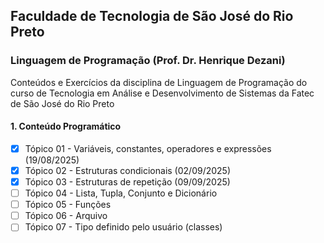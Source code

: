 ## Faculdade de Tecnologia de São José do Rio Preto
### Linguagem de Programação (Prof. Dr. Henrique Dezani)

Conteúdos e Exercícios da disciplina de Linguagem de Programação do curso de Tecnologia em Análise e Desenvolvimento de Sistemas da Fatec de São José do Rio Preto

#### 1. Conteúdo Programático
- [x] Tópico 01 - Variáveis, constantes, operadores e expressões (19/08/2025)
- [x] Tópico 02 - Estruturas condicionais (02/09/2025)
- [x] Tópico 03 - Estruturas de repetição (09/09/2025)
- [ ] Tópico 04 - Lista, Tupla, Conjunto e Dicionário
- [ ] Tópico 05 - Funções
- [ ] Tópico 06 - Arquivo
- [ ] Tópico 07 - Tipo definido pelo usuário (classes)
